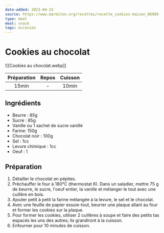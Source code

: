 ```yaml
---
date-added: 2023-04-23
source: https://www.marmiton.org/recettes/recette_cookies-maison_86989.aspx
type: meal
meal: snack
tags: occasion
---
```


# Cookies au chocolat

![[Cookies au chocolat.webp]]

| Préparation | Repos | Cuisson |
|:-----------:|:-----:|:-------:|
|    15min    |   -   |  10min  |

## Ingrédients

- Beurre : 85g
- Sucre : 85g
- Vanille ou 1 sachet de sucre vanillé
- Farine: 150g
- Chocolat noir : 100g
- Sel : 1cc
- Levure chimique : 1cc
- Oeuf : 1

## Préparation

1. Détailler le chocolat en pépites.
2. Préchauffer le four à 180°C (thermostat 6). Dans un saladier, mettre 75 g de beurre, le sucre, l'oeuf entier, la vanille et mélanger le tout avec une cuillère en bois.
3. Ajouter petit à petit la farine mélangée à la levure, le sel et le chocolat.
4. Avec une feuille de papier essuie-tout, beurrer une plaque allant au four et former les cookies sur la plaque.
5. Pour former les cookies, utiliser 2 cuillères à soupe et faire des petits tas espacés les uns des autres; ils grandiront à la cuisson.
6. Enfourner pour 10 minutes de cuisson.
